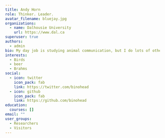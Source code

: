 ```yaml
---
title: Andy Horn
role: Thinker. Leader.
avatar_filename: bluejay.jpg
organizations:
  - name: Dalhousie University
    url: https://www.dal.ca
superuser: true
authors:
  - admin
bio: My day job is studying animal communication, but I do lots of other stuff, too.
interests:
  - Birds
  - beer
  - Brahms
social:
  - icon: twitter
    icon_pack: fab
    link: https://twitter.com/binohead
  - icon: github
    icon_pack: fab
    link: https://github.com/binohead
education:
  courses: []
email: ""
user_groups:
  - Researchers
  - Visitors
---
```

